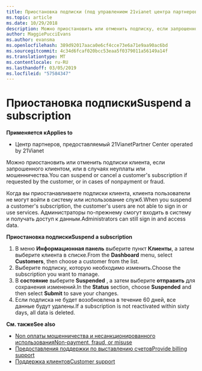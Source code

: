 ```yaml
---
title: Приостановка подписки (под управлением 21vianet центра партнеров)
ms.topic: article
ms.date: 10/29/2018
description: Можно приостановить или отменить подписку, если запрошенного клиентом, или в случаях неуплаты или мошенничества.
author: MaggiePucciEvans
ms.author: evansma
ms.openlocfilehash: 389d92017aaca0e6cf4cce73e6a71e9aa90ac6bd
ms.sourcegitcommit: 4c34d6fcaf020bcc53eaa5f0379011a56149a14f
ms.translationtype: MT
ms.contentlocale: ru-RU
ms.lasthandoff: 03/05/2019
ms.locfileid: "57584347"
---
```

# <a name="suspend-a-subscription"></a><span data-ttu-id="337ad-103">Приостановка подписки</span><span class="sxs-lookup"><span data-stu-id="337ad-103">Suspend a subscription</span></span>

<span data-ttu-id="337ad-104">**Применяется к**</span><span class="sxs-lookup"><span data-stu-id="337ad-104">**Applies to**</span></span>

-   <span data-ttu-id="337ad-105">Центр партнеров, предоставляемый 21Vianet</span><span class="sxs-lookup"><span data-stu-id="337ad-105">Partner Center operated by 21Vianet</span></span>

<span data-ttu-id="337ad-106">Можно приостановить или отменить подписки клиента, если запрошенного клиентом, или в случаях неуплаты или мошенничества.</span><span class="sxs-lookup"><span data-stu-id="337ad-106">You can suspend or cancel a customer's subscription if requested by the customer, or in cases of nonpayment or fraud.</span></span>

<span data-ttu-id="337ad-107">Когда вы приостанавливаете подписки клиента, клиента пользователи не могут войти в систему или использование служб.</span><span class="sxs-lookup"><span data-stu-id="337ad-107">When you suspend a customer's subscription, the customer's users are not able to sign in or use services.</span></span> <span data-ttu-id="337ad-108">Администраторы по-прежнему смогут входить в систему и получать доступ к данным.</span><span class="sxs-lookup"><span data-stu-id="337ad-108">Administrators can still sign in and access data.</span></span>

<span data-ttu-id="337ad-109">**Приостановка подписки**</span><span class="sxs-lookup"><span data-stu-id="337ad-109">**Suspend a subscription**</span></span>

1.  <span data-ttu-id="337ad-110">В меню **Информационная панель** выберите пункт **Клиенты**, а затем выберите клиента в списке.</span><span class="sxs-lookup"><span data-stu-id="337ad-110">From the **Dashboard** menu, select **Customers**, then choose a customer from the list.</span></span>
2.  <span data-ttu-id="337ad-111">Выберите подписку, которую необходимо изменить.</span><span class="sxs-lookup"><span data-stu-id="337ad-111">Choose the subscription you want to manage.</span></span>
3.  <span data-ttu-id="337ad-112">В **состояние** выберите **Suspended** , а затем выберите **отправить** для сохранения изменений.</span><span class="sxs-lookup"><span data-stu-id="337ad-112">In the **Status** section, choose **Suspended** and then select **Submit** to save your changes.</span></span>
4.  <span data-ttu-id="337ad-113">Если подписка не будет возобновлена в течение 60 дней, все данные будут удалены.</span><span class="sxs-lookup"><span data-stu-id="337ad-113">If a subscription is not reactivated within sixty days, all data is deleted.</span></span>

<span data-ttu-id="337ad-114">**См. также**</span><span class="sxs-lookup"><span data-stu-id="337ad-114">**See also**</span></span>

-   [<span data-ttu-id="337ad-115">Non оплаты мошенничества и несанкционированного использования</span><span class="sxs-lookup"><span data-stu-id="337ad-115">Non-payment, fraud, or misuse</span></span>](non-payment-fraud-or-misuse.md)
-   [<span data-ttu-id="337ad-116">Предоставления поддержки по выставлению счетов</span><span class="sxs-lookup"><span data-stu-id="337ad-116">Provide billing support</span></span>](provide-billing-support.md)
-   [<span data-ttu-id="337ad-117">Поддержка клиентов</span><span class="sxs-lookup"><span data-stu-id="337ad-117">Customer support</span></span>](customer-support.md)